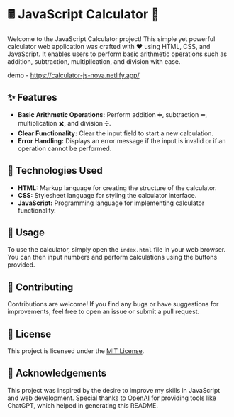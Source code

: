 
# 🖩 JavaScript Calculator 🌟

Welcome to the JavaScript Calculator project! This simple yet powerful calculator web application was crafted with ❤️ using HTML, CSS, and JavaScript. It enables users to perform basic arithmetic operations such as addition, subtraction, multiplication, and division with ease.

demo - https://calculator-js-nova.netlify.app/

## ✨ Features


- **Basic Arithmetic Operations:** Perform addition ➕, subtraction ➖, multiplication ✖️, and division ➗.
- **Clear Functionality:** Clear the input field to start a new calculation.
- **Error Handling:** Displays an error message if the input is invalid or if an operation cannot be performed.

## 🚀 Technologies Used

- **HTML:** Markup language for creating the structure of the calculator.
- **CSS:** Stylesheet language for styling the calculator interface.
- **JavaScript:** Programming language for implementing calculator functionality.

## 🎉 Usage

To use the calculator, simply open the `index.html` file in your web browser. You can then input numbers and perform calculations using the buttons provided.

## 🤝 Contributing

Contributions are welcome! If you find any bugs or have suggestions for improvements, feel free to open an issue or submit a pull request.

## 📝 License

This project is licensed under the [MIT License](LICENSE).

## 🙏 Acknowledgements

This project was inspired by the desire to improve my skills in JavaScript and web development. Special thanks to [OpenAI](https://openai.com/) for providing tools like ChatGPT, which helped in generating this README.

